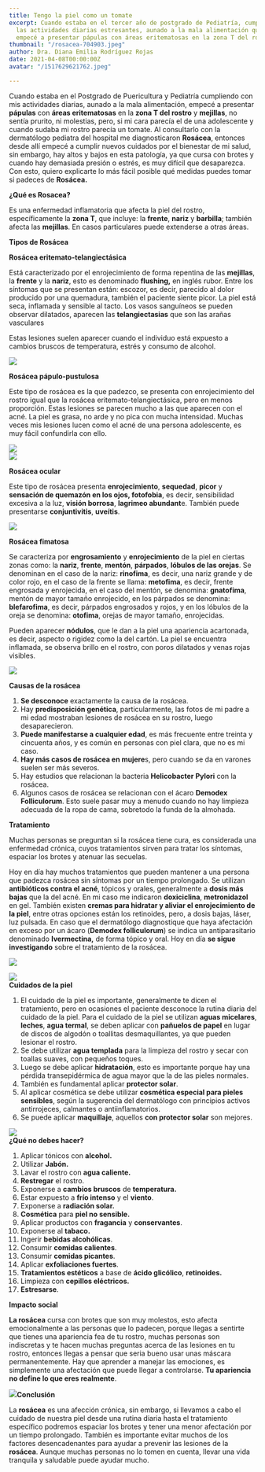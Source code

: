 ```yaml
---
title: Tengo la piel como un tomate
excerpt: Cuando estaba en el tercer año de postgrado de Pediatría, cumpliendo con
  las actividades diarias estresantes, aunado a la mala alimentación que era a destiempo,
  empecé a presentar pápulas con áreas eritematosas en la zona T del rostro.
thumbnail: "/rosacea-704903.jpeg"
author: Dra. Diana Emilia Rodríguez Rojas
date: 2021-04-08T00:00:00Z
avatar: "/1517629621762.jpeg"

---
```

Cuando estaba en el Postgrado de Puericultura y Pediatría cumpliendo con mis actividades diarias, aunado a la mala alimentación, empecé a presentar **pápulas** con **áreas eritematosas** en la **zona T del rostro** y **mejillas**, no sentía prurito, ni molestias, pero, si mi cara parecía el de una adolescente y cuando sudaba mi rostro parecía un tomate. Al consultarlo con la dermatólogo pediatra del hospital me diagnosticaron **Rosácea**, entonces desde allí empecé a cumplir nuevos cuidados por el bienestar de mi salud, sin embargo, hay altos y bajos en esta patología, ya que cursa con brotes y cuando hay demasiada presión o estrés, es muy difícil que desaparezca. Con esto, quiero explicarte lo más fácil posible qué medidas puedes tomar si padeces de **Rosácea.**

**¿Qué es Rosacea?**

Es una enfermedad inflamatoria que afecta la piel del rostro, específicamente la **zona T**, que incluye: la **frente**, **nariz** y **barbilla**; también afecta las **mejillas**. En casos particulares puede extenderse a otras áreas.

**Tipos de Rosácea**

**Rosácea eritemato-telangiectásica**

Está caracterizado por el enrojecimiento de forma repentina de las **mejillas**, la **frente** y la **nariz**, esto es denominado **flushing,** en inglés rubor. Entre los síntomas que se presentan están: escozor, es decir, parecido al dolor producido por una quemadura, también el paciente siente picor. La piel está seca, inflamada y sensible al tacto. Los vasos sanguíneos se pueden observar dilatados, aparecen las **telangiectasias** que son las arañas vasculares

Estas lesiones suelen aparecer cuando el individuo está expuesto a cambios bruscos de temperatura, estrés y consumo de alcohol.

![](/captura-de-pantalla-2021-04-08-a-la-s-5-00-11-p-m.png)

**Rosácea pápulo-pustulosa**

Este tipo de rosácea es la que padezco, se presenta con enrojecimiento del rostro igual que la rosácea eritemato-telangiectásica, pero en menos proporción. Estas lesiones se parecen mucho a las que aparecen con el acné. La piel es grasa, no arde y no pica con mucha intensidad. Muchas veces mis lesiones lucen como el acné de una persona adolescente, es muy fácil confundirla con ello.

![](/54f8220f-ad0e-4a57-83a1-321b1651d59c-1.jpg)  
![](/captura-de-pantalla-2021-04-08-a-la-s-5-16-50-p-m.png)

**Rosácea ocular**

Este tipo de rosácea presenta **enrojecimiento**, **sequedad**, **picor** y **sensación de quemazón en los ojos, fotofobia**, es decir, sensibilidad excesiva a la luz, **visión borrosa**, **lagrimeo abundant**e. También puede presentarse **conjuntivitis**, **uveítis**.

![](/remedios-caseros-para-la-rosacea-ocular-salud180.jpeg)

**Rosácea fimatosa**

Se caracteriza por **engrosamiento** y **enrojecimiento** de la piel en ciertas zonas como: la **nariz**, **frente**, **mentón**, **párpados**, **lóbulos de las orejas**. Se denominan en el caso de la nariz: **rinofima**, es decir, una nariz grande y de color rojo, en el caso de la frente se llama: **metofima**, es decir, frente engrosada y enrojecida, en el caso del mentón, se denomina: **gnatofima**, mentón de mayor tamaño enrojecido, en los párpados se denomina: **blefarofima**, es decir, párpados engrosados y rojos, y en los lóbulos de la oreja se denomina: **otofima**, orejas de mayor tamaño, enrojecidas.

Pueden aparecer **nódulos**, que le dan a la piel una apariencia acartonada, es decir, aspecto o rigidez como la del cartón. La piel se encuentra inflamada, se observa brillo en el rostro, con poros dilatados y venas rojas visibles.

![](/captura-de-pantalla-2021-04-08-a-la-s-5-25-22-p-m.png)

**Causas de la rosácea**

1. **Se desconoce** exactamente la causa de la rosácea.
2. Hay **predisposición genética**, particularmente, las fotos de mi padre a mi edad mostraban lesiones de rosácea en su rostro, luego desaparecieron.
3. **Puede manifestarse a cualquier edad**, es más frecuente entre treinta y cincuenta años, y es común en personas con piel clara, que no es mi caso.
4. **Hay más casos de rosácea en mujere**s, pero cuando se da en varones suelen ser más severos.
5. Hay estudios que relacionan la bacteria **Helicobacter Pylori** con la rosácea.
6. Algunos casos de rosácea se relacionan con el ácaro **Demodex Folliculorum**. Esto suele pasar muy a menudo cuando no hay limpieza adecuada de la ropa de cama, sobretodo la funda de la almohada.

**Tratamiento**

Muchas personas se preguntan si la rosácea tiene cura, es considerada una enfermedad crónica, cuyos tratamientos sirven para tratar los síntomas, espaciar los brotes y atenuar las secuelas.

Hoy en día hay muchos tratamientos que pueden mantener a una persona que padezca rosácea sin síntomas por un tiempo prolongado. Se utilizan **antibióticos contra el acné**, tópicos y orales, generalmente a **dosis más bajas** que la del acné. En mi caso me indicaron **doxiciclina**, **metronidazol** en gel. También existen **cremas para hidratar y aliviar el enrojecimiento de la piel**, entre otras opciones están los retinoides, pero, a dosis bajas, láser, luz pulsada. En caso que el dermatólogo diagnostique que haya afectación en exceso por un ácaro (**Demodex folliculorum**) se indica un antiparasitario denominado **Ivermectina,** de forma tópico y oral. Hoy en día **se sigue investigando** sobre el tratamiento de la rosácea.

![](/diana-1-1.jpg)

![](/cpst0sbweaaxic7.jpeg)  
**Cuidados de la piel**

1. El cuidado de la piel es importante, generalmente te dicen el tratamiento, pero en ocasiones el paciente desconoce la rutina diaria del cuidado de la piel. Para el cuidado de la piel se utilizan **aguas micelares**, **leches**, **agua termal**, se deben aplicar con **pañuelos de papel** en lugar de discos de algodón o toallitas desmaquillantes, ya que pueden lesionar el rostro.
2. Se debe utilizar **agua templada** para la limpieza del rostro y secar con toallas suaves, con pequeños toques.
3. Luego se debe aplicar **hidratación**, esto es importante porque hay una pérdida transepidérmica de agua mayor que la de las pieles normales.
4. También es fundamental aplicar **protector solar**.
5. Al aplicar cosmética se debe utilizar **cosmética especial para pieles sensibles**, según la sugerencia del dermatólogo con principios activos antirrojeces, calmantes o antiinflamatorios.
6. Se puede aplicar **maquillaje**, aquellos **con protector solar** son mejores.

![](/kevin-laminto-ll1va5sus6g-unsplash-1.jpg)  
**¿Qué no debes hacer?**

 1. Aplicar tónicos con **alcohol.**
 2. Utilizar **Jabón.**
 3. Lavar el rostro con **agua caliente.**
 4. **Restregar** el rostro.
 5. Exponerse a **cambios bruscos** de **temperatura.**
 6. Estar expuesto a **frío intenso** y el **viento**.
 7. Exponerse a **radiación solar.**
 8. **Cosmética** para **piel no sensible.**
 9. Aplicar productos con **fragancia** y **conservantes**.
10. Exponerse al **tabaco.**
11. Ingerir **bebidas alcohólicas**.
12. Consumir **comidas calientes**.
13. Consumir **comidas picantes**.
14. Aplicar **exfoliaciones fuertes**.
15. **Tratamientos estéticos** a base de **ácido glicólico**, **retinoides.**
16. Limpieza con **cepillos eléctricos.**
17. **Estresarse**.

**Impacto social**

**La rosácea** cursa con brotes que son muy molestos, esto afecta emocionalmente a las personas que lo padecen, porque llegas a sentirte que tienes una apariencia fea de tu rostro, muchas personas son indiscretas y te hacen muchas preguntas acerca de las lesiones en tu rostro, entonces llegas a pensar que seria bueno usar unas máscara permanentemente. Hay que aprender a manejar las emociones, es simplemente una afectación que puede llegar a controlarse. **Tu apariencia no define lo que eres realmente**.

![](/fernand-de-canne-kio8vk-dgpq-unsplash-1.jpg)**Conclusión**

La **rosácea** es una afección crónica, sin embargo, si llevamos a cabo el cuidado de nuestra piel desde una rutina diaria hasta el tratamiento específico podremos espaciar los brotes y tener una menor afectación por un tiempo prolongado. También es importante evitar muchos de los factores desencadenantes para ayudar a prevenir las lesiones de la **rosácea**. Aunque muchas personas no lo tomen en cuenta, llevar una vida tranquila y saludable puede ayudar mucho.